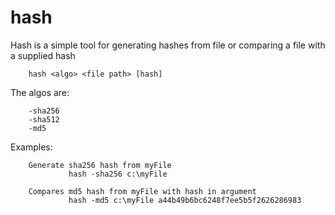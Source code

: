 # hash
Hash is a simple tool for generating hashes from file or comparing a file with a supplied hash

        hash <algo> <file path> [hash]

The algos are:

        -sha256
        -sha512
        -md5

Examples:

        Generate sha256 hash from myFile
                 hash -sha256 c:\myFile

        Compares md5 hash from myFile with hash in argument
                 hash -md5 c:\myFile a44b49b6bc6248f7ee5b5f2626286983
